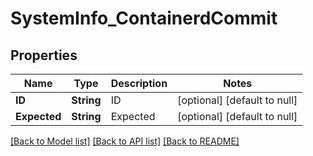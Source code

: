 # SystemInfo_ContainerdCommit
## Properties

| Name | Type | Description | Notes |
|------------ | ------------- | ------------- | -------------|
| **ID** | **String** | ID | [optional] [default to null] |
| **Expected** | **String** | Expected | [optional] [default to null] |

[[Back to Model list]](../README.md#documentation-for-models) [[Back to API list]](../README.md#documentation-for-api-endpoints) [[Back to README]](../README.md)

